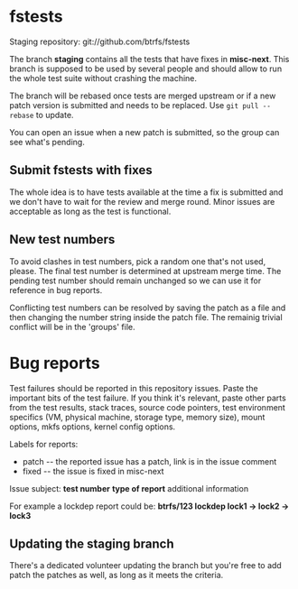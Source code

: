 # fstests

Staging repository: git://github.com/btrfs/fstests

The branch **staging** contains all the tests that have fixes in **misc-next**.
This branch is supposed to be used by several people and should allow to run
the whole test suite without crashing the machine.

The branch will be rebased once tests are merged upstream or if a new patch
version is submitted and needs to be replaced. Use `git pull --rebase` to
update.

You can open an issue when a new patch is submitted, so the group can see
what's pending.

## Submit fstests with fixes

The whole idea is to have tests available at the time a fix is submitted and we
don't have to wait for the review and merge round. Minor issues are acceptable
as long as the test is functional.

## New test numbers

To avoid clashes in test numbers, pick a random one that's not used, please.
The final test number is determined at upstream merge time. The pending test
number should remain unchanged so we can use it for reference in bug reports.

Conflicting test numbers can be resolved by saving the patch as a file and then
changing the number string inside the patch file. The remainig trivial conflict
will be in the 'groups' file.

# Bug reports

Test failures should be reported in this repository issues. Paste the important
bits of the test failure.  If you think it's relevant, paste other parts from
the test results, stack traces, source code pointers, test environment
specifics (VM, physical machine, storage type, memory size), mount options,
mkfs options, kernel config options.

Labels for reports:

* patch -- the reported issue has a patch, link is in the issue comment
* fixed -- the issue is fixed in misc-next

Issue subject: **test number** **type of report** additional information

For example a lockdep report could be: **btrfs/123 lockdep lock1 -> lock2 -> lock3**

## Updating the staging branch

There's a dedicated volunteer updating the branch but you're free to add patch
the patches as well, as long as it meets the criteria.

